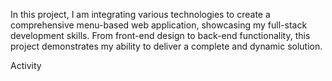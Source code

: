 In this project, I am integrating various technologies to create a comprehensive menu-based web application, showcasing my full-stack development skills. From front-end design to back-end functionality, this project demonstrates my ability to deliver a complete and dynamic solution.

 Activity
